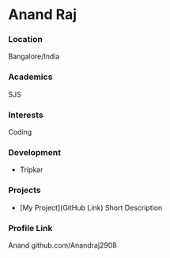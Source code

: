 # Anand Raj

### Location

Bangalore/India

### Academics

SJS

### Interests

Coding

### Development

- Tripkar

### Projects

- [My Project](GitHub Link) Short Description

### Profile Link

Anand github.com/Anandraj2908